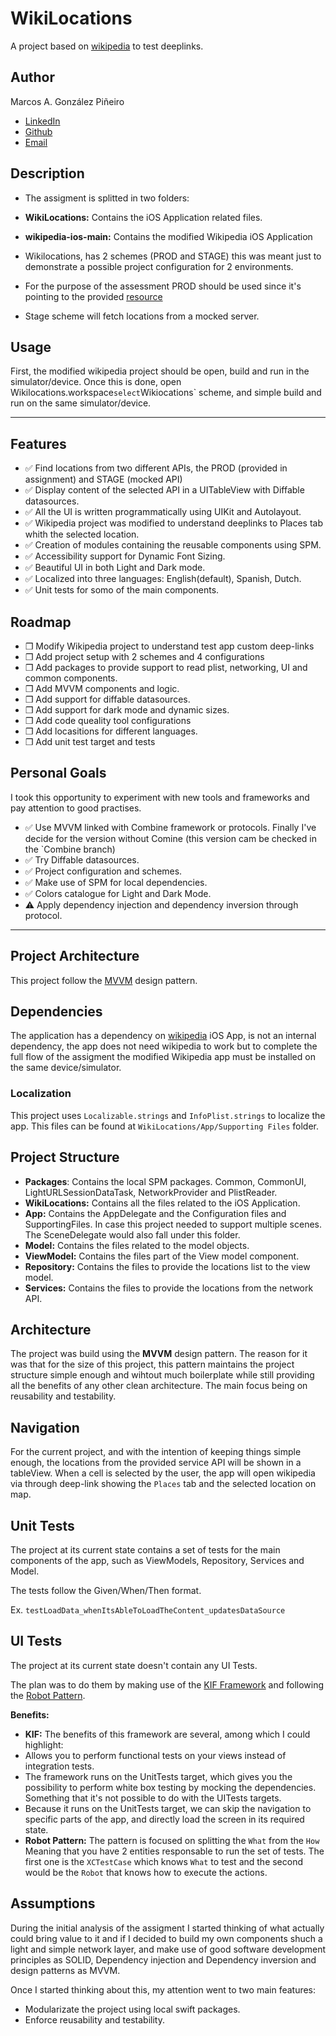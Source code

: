 # WikiLocations

A project based on [wikipedia](https://github.com/wikimedia/wikipedia-ios) to test deeplinks.

## Author
Marcos A. González Piñeiro
- [LinkedIn](https://www.linkedin.com/in/marcosagonzalezpinheiro/)
- [Github](https://github.com/xdmarcos/)
- [Email](mailto:xdmgzdev@gmail.com)

## Description

- The assigment is splitted in two folders:
- **WikiLocations:** Contains the iOS Application related files.
- **wikipedia-ios-main:** Contains the modified Wikipedia iOS Application 

- Wikilocations, has 2 schemes (PROD and STAGE) this was meant just to demonstrate a possible project configuration for 2 environments.
- For the purpose of the assessment PROD should be used since it's pointing to the provided [resource](https://raw.githubusercontent.com/abnamrocoesd/assignment-ios/main/locations.json)
- Stage scheme will fetch locations from a mocked server.

## Usage

First, the modified wikipedia project should be open, build and run in the simulator/device.
Once this is done, open Wikilocations.workspace` select `Wikiocations` scheme, and simple build and run on the same simulator/device.

------

## Features

- ✅ Find locations from two different APIs, the PROD (provided in assignment) and STAGE (mocked API)
- ✅ Display content of the selected API in a UITableView with Diffable datasources.
- ✅ All the UI is written programmatically using UIKit and Autolayout.
- ✅ Wikipedia project was modified to understand deeplinks to Places tab whith the selected location.
- ✅ Creation of modules containing the reusable components using SPM.
- ✅ Accessibility support for Dynamic Font Sizing.
- ✅ Beautiful UI in both Light and Dark mode.
- ✅ Localized into three languages: English(default), Spanish, Dutch.
- ✅ Unit tests for somo of the main components.

## Roadmap

- ❒ Modify Wikipedia project to understand test app custom deep-links
- ❒ Add project setup with 2 schemes and 4 configurations
- ❒ Add packages to provide support to read plist, networking, UI and common components.
- ❒ Add MVVM components and logic.
- ❒ Add support for diffable datasources.
- ❒ Add support for dark mode and dynamic sizes.
- ❒ Add code queality tool configurations
- ❒ Add locasitions for different languages.
- ❒ Add unit test target and tests


## Personal Goals

I took this opportunity to experiment with new tools and frameworks and pay attention to good practises.

- ✅ Use MVVM linked with Combine framework or protocols. Finally I've decide for the version without Comine (this version cam be checked in the `Combine branch)
- ✅ Try Diffable datasources.
- ✅ Project configuration and schemes.
- ✅ Make use of SPM for local dependencies.
- ✅ Colors catalogue for Light and Dark Mode.
- ⚠️ Apply dependency injection and dependency inversion through protocol. 

------

## Project Architecture

This project follow the [MVVM](https://en.wikipedia.org/wiki/Model–view–viewmodel) design pattern.

## Dependencies

The application has a dependency on [wikipedia](https://github.com/wikimedia/wikipedia-ios) iOS App, is not an internal dependency, 
the app does not need wikipedia to work but to complete the full flow of the assigment the modified Wikipedia app must be installed on the same device/simulator.

### Localization

This project uses `Localizable.strings` and `InfoPlist.strings` to localize the app. This files can be found at `WikiLocations/App/Supporting Files` folder.

## Project Structure

- **Packages**: Contains the local SPM packages. Common, CommonUI, LightURLSessionDataTask, NetworkProvider and PlistReader.
- **WikiLocations:** Contains all the files related to the iOS Application.
- **App:** Contains the AppDelegate and the Configuration files and SupportingFiles. In case this project needed to support multiple scenes. The SceneDelegate would also fall under this folder.
- **Model:** Contains the files related to the model objects. 
- **ViewModel:** Contains the files part of the View model component. 
- **Repository:** Contains the files to provide the locations list to the view model.
- **Services:** Contains the files to provide the locations from the network API.

## Architecture

The project was build using the **MVVM**  design pattern. The reason for it was that for the size of this project, this pattern maintains the project structure simple enough and wihtout much boilerplate while still providing all the benefits of any other clean architecture. The main focus being on reusability and testability.

## Navigation

For the current project, and with the intention of keeping things simple enough, the locations from the provided service API will be shown in a tableView.
When a cell is selected by the user, the app will open wikipedia via through deep-link showing the `Places` tab and the selected location on map.

## Unit Tests

The project at its current state contains a set of tests for the main components of the app, such as ViewModels, Repository, Services and Model.

The tests follow the Given/When/Then format.

Ex. `testLoadData_whenItsAbleToLoadTheContent_updatesDataSource`

## UI Tests

The project at its current state doesn't contain any UI Tests.

The plan was to do them by making use of the [KIF Framework](https://github.com/kif-framework/KIF) and following the [Robot Pattern](https://academy.realm.io/posts/kau-jake-wharton-testing-robots/).

**Benefits:**

- **KIF:** The benefits of this framework are several, among which I could highlight:
- Allows you to perform functional tests on your views instead of integration tests. 
- The framework runs on the UnitTests target, which gives you the possibility to perform white box testing by mocking the dependencies. Something that it's not possible to do with the UITests targets.
- Because it runs on the UnitTests target, we can skip the navigation to specific parts of the app, and directly load the screen in its required state.
- **Robot Pattern:** The pattern is focused on splitting the `What` from the `How` Meaning that you have 2 entities responsable to run the set of tests. The first one is the `XCTestCase` which knows `What` to test and the second would be the `Robot` that knows how to execute the actions.


## Assumptions

During the initial analysis of the assigment I started thinking of what actually could bring value to it and if I decided to build my own components shuch a light and simple network layer,
and make use of good software development principles as SOLID, Dependency injection and Dependency inversion and design patterns as MVVM.

Once I started thinking about this, my attention went to two main features: 

- Modularizate the project using local swift packages.
- Enforce reusability and testability.
